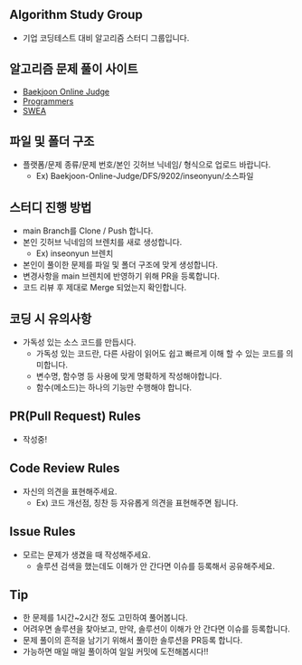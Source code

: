 ## Algorithm Study Group
+ 기업 코딩테스트 대비 알고리즘 스터디 그룹입니다.

## 알고리즘 문제 풀이 사이트
+ [Baekjoon Online Judge](https://www.acmicpc.net/)
+ [Programmers](https://programmers.co.kr/)
+ [SWEA](https://swexpertacademy.com/)

## 파일 및 폴더 구조
+ 플랫폼/문제 종류/문제 번호/본인 깃허브 닉네임/ 형식으로 업로드 바랍니다.
  + Ex) Baekjoon-Online-Judge/DFS/9202/inseonyun/소스파일

## 스터디 진행 방법
+ main Branch를 Clone / Push 합니다.
+ 본인 깃허브 닉네임의 브렌치를 새로 생성합니다. 
  + Ex) inseonyun 브렌치
+ 본인이 풀이한 문제를 파일 및 폴더 구조에 맞게 생성합니다.
+ 변경사항을 main 브렌치에 반영하기 위해 PR을 등록합니다.
+ 코드 리뷰 후 제대로 Merge 되었는지 확인합니다.

## 코딩 시 유의사항
+ 가독성 있는 소스 코드를 만듭시다.
  + 가독성 있는 코드란, 다른 사람이 읽어도 쉽고 빠르게 이해 할 수 있는 코드를 의미합니다.
  + 변수명, 함수명 등 사용에 맞게 명확하게 작성해야합니다.
  + 함수(메소드)는 하나의 기능만 수행해야 합니다.

## PR(Pull Request) Rules
+ 작성중!

## Code Review Rules
+ 자신의 의견을 표현해주세요. 
  + Ex) 코드 개선점, 칭찬 등 자유롭게 의견을 표현해주면 됩니다.

## Issue Rules
+ 모르는 문제가 생겼을 때 작성해주세요.
  + 솔루션 검색을 했는데도 이해가 안 간다면 이슈를 등록해서 공유해주세요.

## Tip
+ 한 문제를 1시간~2시간 정도 고민하여 풀어봅니다.
+ 어려우면 솔루션을 찾아보고, 만약, 솔루션이 이해가 안 간다면 이슈를 등록합니다.
+ 문제 풀이의 흔적을 남기기 위해서 풀이한 솔루션을 PR등록 합니다.
+ 가능하면 매일 매일 풀이하여 일일 커밋에 도전해봅시다!!
